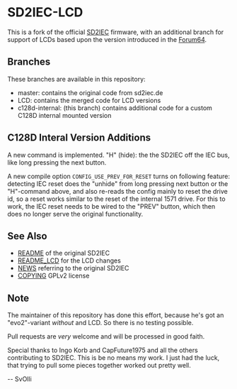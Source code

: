  SD2IEC-LCD
============

This is a fork of the official [SD2IEC](https://sd2iec.de/) firmware, with
an additional branch for support of LCDs based upon the version introduced
in the
[Forum64](https://www.forum64.de/index.php?thread/74116-lcd-sd2iec-firmware-1-0-0-f%C3%BCr-larsp-layout/).

Branches
--------
These branches are available in this repository:

- master: contains the original code from sd2iec.de
- LCD: contains the merged code for LCD versions
- c128d-internal: (this branch) contains additional code for a custom C128D
  internal mounted version

C128D Interal Version Additions
-------------------------------
A new command is implemented. "H" (hide): the the SD2IEC off the IEC bus,
like long pressing the next button.

A new compile option `CONFIG_USE_PREV_FOR_RESET` turns on following feature:
detecting IEC reset does the "unhide" from long pressing next button or the
"H"-command above, and also re-reads the config mainly to reset the drive id,
so a reset works similar to the reset of the internal 1571 drive. For this
to work, the IEC reset needs to be wired to the "PREV" button, which then
does no longer serve the original functionality.

See Also
--------
- [README](README) of the original SD2IEC
- [README_LCD](README_LCD) for the LCD changes
- [NEWS](NEWS) referring to the original SD2IEC
- [COPYING](COPYING) GPLv2 license

Note
----
The maintainer of this repository has done this effort, because he's got
an "evo2"-variant *without* and LCD. So there is no testing possible.

Pull requests are *very* welcome and will be processed in good faith.

Special thanks to Ingo Korb and CapFuture1975 and all the others
contributing to SD2IEC. This is be no means my work. I just had the luck,
that trying to pull some pieces together worked out pretty well.

-- SvOlli
